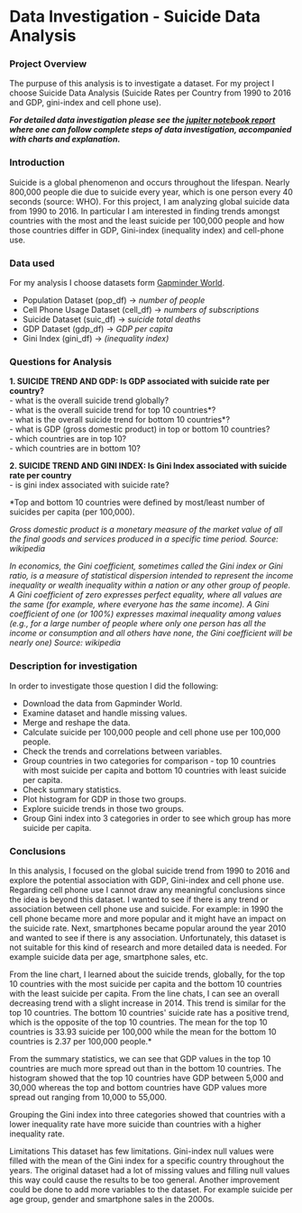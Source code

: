 # Data Investigation - Suicide Data Analysis

### Project Overview

The purpuse of this analysis is to investigate a dataset. For my project I choose Suicide Data Analysis (Suicide Rates per Country from 1990 to 2016 and GDP, gini-index and cell phone use). 

***For detailed data investigation please see the [jupiter notebook report](Investigate_a_Dataset_Report_Udacity_Andreja_Ho.ipynb) where one can follow complete steps of data investigation, accompanied with charts and explanation.***


### Introduction

Suicide is a global phenomenon and occurs throughout the lifespan. Nearly 800,000 people die due to suicide every year, which is one person every 40 seconds (source: WHO). For this project, I am analyzing global suicide data from 1990 to 2016. In particular I am interested in finding trends amongst countries with the most and the least suicide per 100,000 people and how those countries differ in GDP, Gini-index (inequality index) and cell-phone use.

### Data used

For my analysis I choose datasets form [Gapminder World](https://www.gapminder.org/data/). 

- Population Dataset (pop_df) -> <i>number of people</i>
- Cell Phone Usage Dataset (cell_df) -> <i>numbers of subscriptions</i>
- Suicide Dataset (suic_df) -> <i>suicide total deaths</i>
- GDP Dataset (gdp_df) -> <i>GDP per capita</i>
- Gini Index (gini_df) -> <i>(inequality index)</i>


### Questions for Analysis
<b>1. SUICIDE TREND AND GDP: Is GDP associated with suicide rate per country?</b><br/>
        - what is the overall suicide trend globally?<br/>
        - what is the overall suicide trend for top 10 countries\*?<br/>
        - what is the overall suicide trend for bottom 10 countries\*?<br/>
        - what is GDP (gross domestic product) in top or bottom 10 countries?<br/>
        - which countries are in top 10?<br/>
        - which countries are in bottom 10?<br/>

<b>2. SUICIDE TREND AND GINI INDEX: Is Gini Index associated with suicide rate per country</b><br />
        - is gini index associated with suicide rate?
        
*Top and bottom 10 countries were defined by most/least number of suicides per capita (per 100,000).       
        
*Gross domestic product is a monetary measure of the market value of all the final goods and services produced in a specific time period. Source: wikipedia*

*In economics, the Gini coefficient, sometimes called the Gini index or Gini ratio, is a measure of statistical dispersion intended to represent the income inequality or wealth inequality within a nation or any other group of people. A Gini coefficient of zero expresses perfect equality, where all values are the same (for example, where everyone has the same income). A Gini coefficient of one (or 100%) expresses maximal inequality among values (e.g., for a large number of people where only one person has all the income or consumption and all others have none, the Gini coefficient will be nearly one) Source: wikipedia*

### Description for investigation
In order to investigate those question I did the following:
- Download the data from Gapminder World.
- Examine dataset and handle missing values.
- Merge and reshape the data.
- Calculate suicide per 100,000 people and cell phone use per 100,000 people.
- Check the trends and correlations between variables.
- Group countries in two categories for comparison - top 10 countries with most suicide per capita and bottom 10 countries with least suicide per capita.
- Check summary statistics.
- Plot histogram for GDP in those two groups.
- Explore suicide trends in those two groups.
- Group Gini index into 3 categories in order to see which group has more suicide per capita.

### Conclusions
In this analysis, I focused on the global suicide trend from 1990 to 2016 and explore the potential association with GDP, Gini-index and cell phone use.
Regarding cell phone use I cannot draw any meaningful conclusions since the idea is beyond this dataset. I wanted to see if there is any trend or association between cell phone use and suicide. For example: in 1990 the cell phone became more and more popular and it might have an impact on the suicide rate. Next, smartphones became popular around the year 2010 and wanted to see if there is any association. Unfortunately, this dataset is not suitable for this kind of research and more detailed data is needed. For example suicide data per age, smartphone sales, etc.

From the line chart, I learned about the suicide trends, globally, for the top 10 countries with the most suicide per capita and the bottom 10 countries with the least suicide per capita. From the line chats, I can see an overall decreasing trend with a slight increase in 2014. This trend is similar for the top 10 countries. The bottom 10 countries' suicide rate has a positive trend, which is the opposite of the top 10 countries. The mean for the top 10 countries is 33.93 suicide per 100,000 while the mean for the bottom 10 countries is 2.37 per 100,000 people.*

From the summary statistics, we can see that GDP values in the top 10 countries are much more spread out than in the bottom 10 countries. The histogram showed that the top 10 countries have GDP between 5,000 and 30,000 whereas the top and bottom countries have GDP values more spread out ranging from 10,000 to 55,000.

Grouping the Gini index into three categories showed that countries with a lower inequality rate have more suicide than countries with a higher inequality rate.

Limitations This dataset has few limitations. Gini-index null values were filled with the mean of the Gini index for a specific country throughout the years. The original dataset had a lot of missing values and filling null values this way could cause the results to be too general. Another improvement could be done to add more variables to the dataset. For example suicide per age group, gender and smartphone sales in the 2000s.
